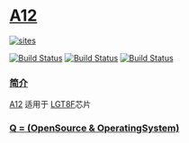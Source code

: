 # [A12](https://github.com/OS-Q/A12)

[![sites](http://182.61.61.133/link/resources/OSQ.png)](http://www.OS-Q.com)

[![Build Status](https://github.com/OS-Q/A12/workflows/macos/badge.svg)](https://github.com/OS-Q/A12/actions/workflows/macos.yml)
[![Build Status](https://github.com/OS-Q/A12/workflows/ubuntu/badge.svg)](https://github.com/OS-Q/A12/actions/workflows/ubuntu.yml)
[![Build Status](https://github.com/OS-Q/A12/workflows/windows/badge.svg)](https://github.com/OS-Q/A12/actions/workflows/windows.yml)

### [简介](https://github.com/OS-Q/A12/wiki)

[A12](https://github.com/OS-Q/A12) 适用于 [LGT8F](http://www.lgtic.com/lgt8fx8p/)芯片

### [Q = (OpenSource & OperatingSystem) ](http://www.OS-Q.com)
